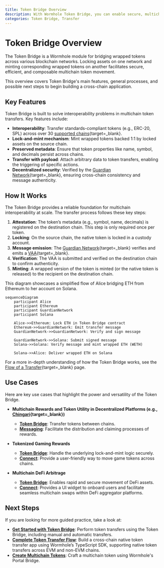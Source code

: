 ```yaml
---
title: Token Bridge Overview
description: With Wormhole Token Bridge, you can enable secure, multichain communication, build multichain apps, sync data, and coordinate actions across blockchains.
categories: Token Bridge, Transfer
---
```


# Token Bridge Overview

The Token Bridge is a Wormhole module for bridging wrapped tokens across various blockchain networks. Locking assets on one network and minting corresponding wrapped tokens on another facilitates secure, efficient, and composable multichain token movement.

This overview covers Token Bridge's main features, general processes, and possible next steps to begin building a cross-chain application.

## Key Features

Token Bridge is built to solve interoperability problems in multichain token transfers. Key features include:

- **Interoperability**: Transfer standards-compliant tokens (e.g., ERC-20, SPL) across over 30 [supported chains](/docs/products/reference/supported-networks/#token-bridge){target=\_blank}.
- **Lock-and-mint mechanism**: Mint wrapped tokens backed 1:1 by locked assets on the source chain.
- **Preserved metadata**: Ensure that token properties like name, symbol, and decimals persist across chains.
- **Transfer with payload**: Attach arbitrary data to token transfers, enabling the triggering of specific actions.
- **Decentralized security**: Verified by the [Guardian Network](/docs/protocol/infrastructure/guardians/){target=\_blank}, ensuring cross-chain consistency and message authenticity.

## How It Works

The Token Bridge provides a reliable foundation for multichain interoperability at scale. The transfer process follows these key steps:

1. **Attestation**: The token’s metadata (e.g., symbol, name, decimals) is registered on the destination chain. This step is only required once per token.
2. **Locking**: On the source chain, the native token is locked in a custody account.
3. **Message emission**: The [Guardian Network](/docs/protocol/infrastructure/guardians/){target=\_blank} verifies and emits a [VAA](/docs/protocol/infrastructure/vaas/){target=\_blank}.
4. **Verification**: The VAA is submitted and verified on the destination chain to confirm authenticity.
5. **Minting**: A wrapped version of the token is minted (or the native token is released) to the recipient on the destination chain.

This diagram showcases a simplified flow of Alice bridging ETH from Ethereum to her account on Solana.

```mermaid
sequenceDiagram
    participant Alice
    participant Ethereum
    participant GuardianNetwork
    participant Solana

    Alice->>Ethereum: Lock ETH in Token Bridge contract
    Ethereum->>GuardianNetwork: Emit transfer message
    GuardianNetwork->>GuardianNetwork: Verify and sign message

    GuardianNetwork->>Solana: Submit signed message
    Solana->>Solana: Verify message and mint wrapped ETH (WETH)

    Solana->>Alice: Deliver wrapped ETH on Solana
```

For a more in-depth understanding of how the Token Bridge works, see the [Flow of a Transfer](/docs/products/token-bridge/concepts/transfer-flow/){target=\_blank} page.

## Use Cases

Here are key use cases that highlight the power and versatility of the Token Bridge.

- **Multichain Rewards and Token Utility in Decentralized Platforms (e.g., [Chingari](https://chingari.io/){target=\_blank})** 

    - **[Token Bridge](/docs/products/token-bridge/get-started/)**: Transfer tokens between chains.
    - **[Messaging](/docs/products/messaging/overview/)**: Facilitate the distribution and claiming processes of rewards.

- **Tokenized Gaming Rewards**

    - **[Token Bridge](/docs/products/token-bridge/get-started/)**: Handle the underlying lock-and-mint logic securely.
    - **[Connect](/docs/products/connect/overview/)**: Provide a user-friendly way to move game tokens across chains.

- **Multichain DeFi Arbitrage**

    - **[Token Bridge](/docs/products/token-bridge/get-started/)**: Enables rapid and secure movement of DeFi assets.
    - **[Connect](/docs/products/connect/overview/)**: Provides a UI widget to onboard users and facilitate seamless multichain swaps within DeFi aggregator platforms.

## Next Steps

If you are looking for more guided practice, take a look at: 

- **[Get Started with Token Bridge](/docs/products/token-bridge/get-started/)**: Perform token transfers using the Token Bridge, including manual and automatic transfers.
- **[Complete Token Transfer Flow](/docs/products/token-bridge/tutorials/transfer-workflow/)**: Build a cross-chain native token transfer app using Wormhole’s TypeScript SDK, supporting native token transfers across EVM and non-EVM chains.
- **[Create Multichain Tokens](/docs/products/token-bridge/tutorials/multichain-token/)**: Craft a multichain token using Wormhole's Portal Bridge.

